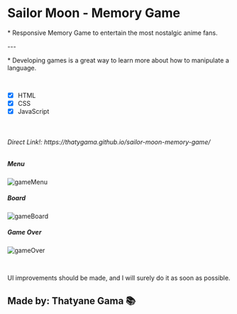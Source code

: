 <h1>Sailor Moon - Memory Game</h1>

<p>* Responsive Memory Game to entertain the most nostalgic anime fans.</p>
<p>---</p>
<p>* Developing games is a great way to learn more about how to manipulate a language.</p>
<br/>

- [x]  HTML <br/>
- [x] CSS <br/>
- [x]  JavaScript <br/>

<br/>

<h6>Direct Link!: https://thatygama.github.io/sailor-moon-memory-game/ </h6>

<h5>Menu</h5>

![gameMenu](https://user-images.githubusercontent.com/90471309/136828890-773ff0f4-4f02-4f94-9f70-820206bca5e2.jpg)


<h5>Board</h5>

![gameBoard](https://user-images.githubusercontent.com/90471309/136828899-e14480ad-9289-4b6c-9645-7e70f9e90465.jpg)


<h5>Game Over</h5>

![gameOver](https://user-images.githubusercontent.com/90471309/136828880-c76fa369-ccfc-4547-a978-40088f7e80a7.jpg)

<br/>
<p>UI improvements should be made, and I will surely do it as soon as possible.</p>


<h2>Made by: Thatyane Gama &#128218</h2>
